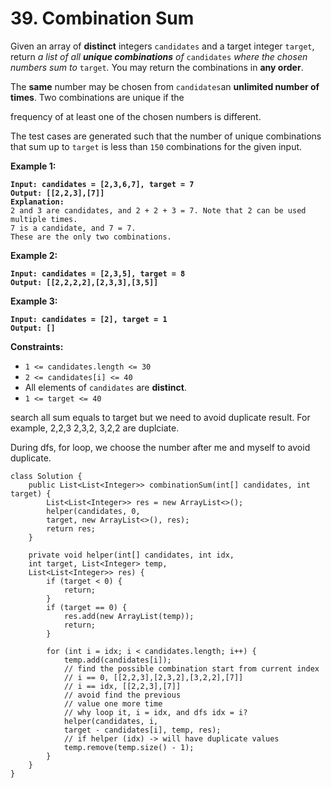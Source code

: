 # 39. Combination Sum

Given an array of **distinct** integers `candidates` and a target integer `target`, return _a list of all **unique combinations** of_ `candidates` _where the chosen numbers sum to_ `target`_._ You may return the combinations in **any order**.

The **same** number may be chosen from `candidates`an **unlimited number of times**. Two combinations are unique if the&#x20;

frequency of at least one of the chosen numbers is different.

The test cases are generated such that the number of unique combinations that sum up to `target` is less than `150` combinations for the given input.

&#x20;

**Example 1:**

<pre><code><strong>Input: candidates = [2,3,6,7], target = 7
</strong><strong>Output: [[2,2,3],[7]]
</strong><strong>Explanation:
</strong>2 and 3 are candidates, and 2 + 2 + 3 = 7. Note that 2 can be used multiple times.
7 is a candidate, and 7 = 7.
These are the only two combinations.
</code></pre>

**Example 2:**

<pre><code><strong>Input: candidates = [2,3,5], target = 8
</strong><strong>Output: [[2,2,2,2],[2,3,3],[3,5]]
</strong></code></pre>

**Example 3:**

<pre><code><strong>Input: candidates = [2], target = 1
</strong><strong>Output: []
</strong></code></pre>

&#x20;

**Constraints:**

* `1 <= candidates.length <= 30`
* `2 <= candidates[i] <= 40`
* All elements of `candidates` are **distinct**.
* `1 <= target <= 40`

search all sum equals to target but we need to avoid duplicate result. For example, 2,2,3 2,3,2, 3,2,2 are duplciate.

During dfs, for loop, we choose the number after me and myself to avoid duplicate.

```
class Solution {
    public List<List<Integer>> combinationSum(int[] candidates, int target) {
        List<List<Integer>> res = new ArrayList<>();
        helper(candidates, 0, 
        target, new ArrayList<>(), res);
        return res;
    }

    private void helper(int[] candidates, int idx,
    int target, List<Integer> temp, 
    List<List<Integer>> res) {
        if (target < 0) {
            return;
        }
        if (target == 0) {
            res.add(new ArrayList(temp));
            return;
        }
        
        for (int i = idx; i < candidates.length; i++) {
            temp.add(candidates[i]);
            // find the possible combination start from current index
            // i == 0, [[2,2,3],[2,3,2],[3,2,2],[7]]
            // i == idx, [[2,2,3],[7]]
            // avoid find the previous 
            // value one more time
            // why loop it, i = idx, and dfs idx = i?
            helper(candidates, i, 
            target - candidates[i], temp, res);
            // if helper (idx) -> will have duplicate values
            temp.remove(temp.size() - 1);
        }
    }
}
```
